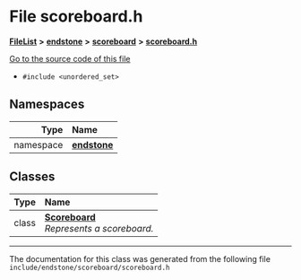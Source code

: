 

# File scoreboard.h



[**FileList**](files.md) **>** [**endstone**](dir_6cf277b678674f97c7a2b6b3b2447b33.md) **>** [**scoreboard**](dir_19c52f9ea81a2cf7449c80dcee80d6f0.md) **>** [**scoreboard.h**](scoreboard_8h.md)

[Go to the source code of this file](scoreboard_8h_source.md)



* `#include <unordered_set>`













## Namespaces

| Type | Name |
| ---: | :--- |
| namespace | [**endstone**](namespaceendstone.md) <br> |


## Classes

| Type | Name |
| ---: | :--- |
| class | [**Scoreboard**](classendstone_1_1Scoreboard.md) <br>_Represents a scoreboard._  |



















































------------------------------
The documentation for this class was generated from the following file `include/endstone/scoreboard/scoreboard.h`

